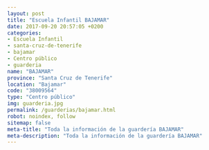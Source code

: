 ```yaml
---
layout: post
title: "Escuela Infantil BAJAMAR"
date: 2017-09-20 20:57:05 +0200
categories:
- Escuela Infantil
- santa-cruz-de-tenerife
- bajamar
- Centro público
- guarderia
name: "BAJAMAR"
province: "Santa Cruz de Tenerife"
location: "Bajamar"
code: "38009564"
type: "Centro público"
img: guarderia.jpg
permalink: /guarderias/bajamar.html
robot: noindex, follow
sitemap: false
meta-title: "Toda la información de la guardería BAJAMAR"
meta-description: "Toda la información de la guardería BAJAMAR"
---
```


